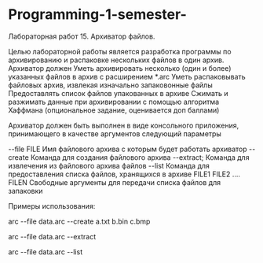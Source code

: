 # Programming-1-semester-

Лабораторная работ 15. Архиватор файлов.

Целью лабораторной работы является разработка программы по архивированию и распаковке нескольких файлов в один архив. Архиватор должен
Уметь архивировать несколько (один и более) указанных файлов в архив с расширением *.arc
Уметь распаковывать файловых архив, извлекая изначально запаковонные файлы
Предоставлять список файлов упакованных в архиве
Сжимать и разжимать данные при архивировании  с помощью алгоритма Хаффмана (опциональное задание, оценивается доп баллами)

Архиватор должен быть выполнен в виде консольного приложения, принимающего в качестве аргументов следующий параметры

--file  FILE 
Имя файлового архива с которым будет работать архиватор
--create 
Команда для создания файлового архива
--extract;
Команда для извлечения из файлового архива файлов
--list 
Команда для предоставления списка файлов, хранящихся в архиве
FILE1 FILE2 …. FILEN
Свободные аргументы для передачи списка файлов для запаковки


Примеры использования:

arc --file  data.arc --create a.txt b.bin c.bmp

arc --file  data.arc --extract

arc --file  data.arc --list
